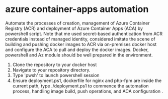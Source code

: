 # azure container-apps automation
Automate the processes of creation, management of Azure Container Registry (ACR) and deployment of Azure Container Apps (ACA) by powershell script. Note that me used secret-based authentication from ACR credentials instead of managed identity, considered imitate the scene of building and pushing docker images to ACR via on-premises docker host and configure the ACA to pull and deploy the docker images. Docker, powershell and Az module should be well prepared in the environment. 

  1. Clone the repository to your docker host
  2. Navigate to your repository directory.
  3. Type 'pwsh' to launch powershell session
  4. Ensure deployment.ps1, dockerfile for nginx and php-fpm are inside the current path, type ./deployment.ps1 to commence the automation process, handling image build, push operations, and ACA configuration .  



